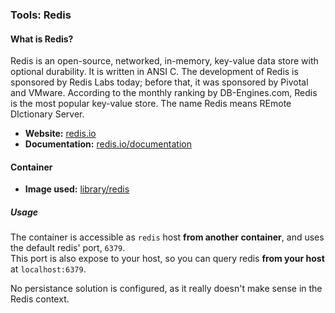 ### Tools: Redis

#### What is Redis?

Redis is an open-source, networked, in-memory, key-value data store with optional durability. It is written in ANSI C. The development of Redis is sponsored by Redis Labs today; before that, it was sponsored by Pivotal and VMware. According to the monthly ranking by DB-Engines.com, Redis is the most popular key-value store. The name Redis means REmote DIctionary Server.

* **Website:** [redis.io](https://redis.io)
* **Documentation:** [redis.io/documentation](https://redis.io/documentation)

#### Container

* **Image used:** [library/redis](https://hub.docker.com/_/redis/)

##### Usage

The container is accessible as `redis` host **from another container**, and uses the default redis' port, `6379`.  
This port is also expose to your host, so you can query redis **from your host** at `localhost:6379`.

No persistance solution is configured, as it really doesn't make sense in the Redis context.

